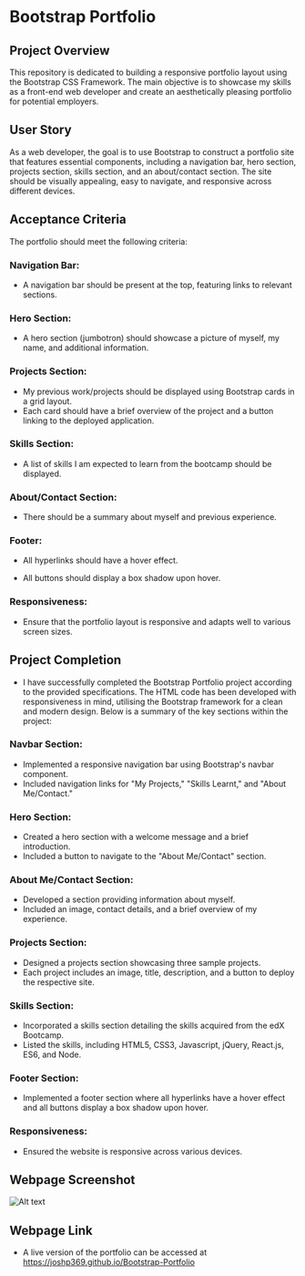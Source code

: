 # Bootstrap Portfolio

## Project Overview

This repository is dedicated to building a responsive portfolio layout using the Bootstrap CSS Framework. The main objective is to showcase my skills as a front-end web developer and create an aesthetically pleasing portfolio for potential employers.

## User Story

As a web developer, the goal is to use Bootstrap to construct a portfolio site that features essential components, including a navigation bar, hero section, projects section, skills section, and an about/contact section. The site should be visually appealing, easy to navigate, and responsive across different devices.

## Acceptance Criteria

The portfolio should meet the following criteria:

### Navigation Bar:

- A navigation bar should be present at the top, featuring links to relevant sections.

### Hero Section:

- A hero section (jumbotron) should showcase a picture of myself, my name, and additional information.

### Projects Section:

- My previous work/projects should be displayed using Bootstrap cards in a grid layout.
- Each card should have a brief overview of the project and a button linking to the deployed application.

### Skills Section:

- A list of skills I am expected to learn from the bootcamp should be displayed.

### About/Contact Section:

- There should be a summary about myself and previous experience.

### Footer:

- All hyperlinks should have a hover effect.

- All buttons should display a box shadow upon hover.

### Responsiveness:

- Ensure that the portfolio layout is responsive and adapts well to various screen sizes.



## Project Completion

- I have successfully completed the Bootstrap Portfolio project according to the provided specifications. The HTML code has been developed with responsiveness in mind, utilising the Bootstrap framework for a clean and modern design. Below is a summary of the key sections within the project:

### Navbar Section:

- Implemented a responsive navigation bar using Bootstrap's navbar component.
- Included navigation links for "My Projects," "Skills Learnt," and "About Me/Contact."

### Hero Section:

- Created a hero section with a welcome message and a brief introduction.
- Included a button to navigate to the "About Me/Contact" section.

### About Me/Contact Section:

- Developed a section providing information about myself.
- Included an image, contact details, and a brief overview of my experience.

### Projects Section:

- Designed a projects section showcasing three sample projects.
- Each project includes an image, title, description, and a button to deploy the respective site.

### Skills Section:

- Incorporated a skills section detailing the skills acquired from the edX Bootcamp.
- Listed the skills, including HTML5, CSS3, Javascript, jQuery, React.js, ES6, and Node.

### Footer Section:

- Implemented a footer section where all hyperlinks have a hover effect and all buttons display a box shadow upon hover.

### Responsiveness:

- Ensured the website is responsive across various devices.

## Webpage Screenshot

![Alt text](Images/Bootstrap-Portfolio.png)

## Webpage Link

- A live version of the portfolio can be accessed at https://joshp369.github.io/Bootstrap-Portfolio
